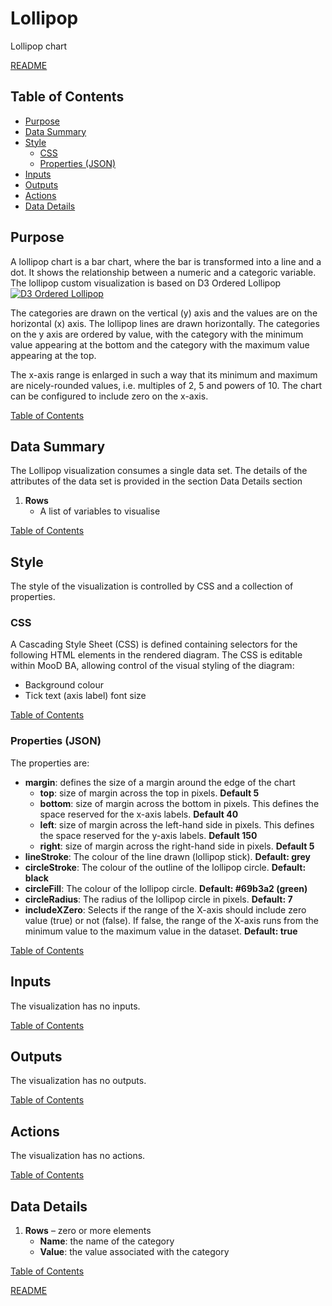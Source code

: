 # Lollipop

Lollipop chart

[README](../../README.md)

## Table of Contents

* [Purpose](#purpose)
* [Data Summary](#data-summary)
* [Style](#style)
  * [CSS](#css)
  * [Properties (JSON)](#properties-json)
* [Inputs](#inputs)
* [Outputs](#outputs)
* [Actions](#actions)
* [Data Details](#data-details)

## Purpose

A lollipop chart is a bar chart, where the bar is transformed into a line and a dot. It shows the relationship between a numeric and a categoric variable. The lollipop custom visualization is based on D3 Ordered Lollipop [![D3 Ordered Lollipop](images/lollipop.png "D3 Ordered Lollipop")](https://www.d3-graph-gallery.com/graph/lollipop_ordered.html)

The categories are drawn on the vertical (y) axis and the values are on the horizontal (x) axis. The lollipop lines are drawn horizontally. The categories on the y axis are ordered by value, with the category with the minimum value appearing at the bottom and the category with the maximum value appearing at the top.

The x-axis range is enlarged in such a way that its minimum and maximum are nicely-rounded values, i.e. multiples of 2, 5 and powers of 10. The chart can be configured to include zero on the x-axis.

[Table of Contents](#table-of-contents)

## Data Summary

The Lollipop visualization consumes a single data set. The details of the attributes of the data set is provided in the section Data Details section

1. __Rows__
    * A list of variables to visualise

[Table of Contents](#table-of-contents)

## Style

The style of the visualization is controlled by CSS and a collection of properties.

### CSS

A Cascading Style Sheet (CSS) is defined containing selectors for the following HTML elements in the rendered diagram. The CSS is editable within MooD BA, allowing control of the visual styling of the diagram:

* Background colour
* Tick text (axis label) font size

[Table of Contents](#table-of-contents)

### Properties (JSON)

The properties are:

* __margin__: defines the size of a margin around the edge of the chart
  * __top__: size of margin across the top in pixels. __Default 5__
  * __bottom__: size of margin across the bottom in pixels. This defines the space reserved for the x-axis labels. __Default 40__
  * __left__: size of margin across the left-hand side in pixels. This defines the space reserved for the y-axis labels. __Default 150__
  * __right__: size of margin across the right-hand side in pixels. __Default 5__
* __lineStroke__: The colour of the line drawn (lollipop stick). __Default: grey__
* __circleStroke__: The colour of the outline of the lollipop circle. __Default: black__
* __circleFill__: The colour of the lollipop circle. __Default: #69b3a2 (green)__
* __circleRadius__: The radius of the lollipop circle in pixels. __Default: 7__
* __includeXZero__: Selects if the range of the X-axis should include zero value (true) or not (false). If false, the range of the X-axis runs from the minimum value to the maximum value in the dataset. __Default: true__

[Table of Contents](#table-of-contents)

## Inputs

The visualization has no inputs.

[Table of Contents](#table-of-contents)

## Outputs

The visualization has no outputs.

[Table of Contents](#table-of-contents)

## Actions

The visualization has no actions.

[Table of Contents](#table-of-contents)

## Data Details

1. __Rows__ – zero or more elements
    * __Name__: the name of the category
    * __Value__: the value associated with the category

[Table of Contents](#table-of-contents)

[README](../../README.md)
